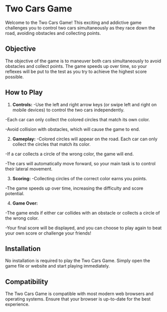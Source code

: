 # Two Cars Game
Welcome to the Two Cars Game! This exciting and addictive game challenges you to control two cars simultaneously as they race down the road, avoiding obstacles and collecting points.

## Objective
The objective of the game is to maneuver both cars simultaneously to avoid obstacles and collect points. The game speeds up over time, so your reflexes will be put to the test as you try to achieve the highest score possible.

## How to Play
1. **Controls:**
-Use the left and right arrow keys (or swipe left and right on mobile devices) to control the two cars independently.

-Each car can only collect the colored circles that match its own color.

-Avoid collision with obstacles, which will cause the game to end.

2. **Gameplay:**
-Colored circles will appear on the road. Each car can only collect the circles that match its color.

-If a car collects a circle of the wrong color, the game will end.

-The cars will automatically move forward, so your main task is to control their lateral movement.

3. **Scoring:**
-Collecting circles of the correct color earns you points.

-The game speeds up over time, increasing the difficulty and score potential.

4. **Game Over:**

-The game ends if either car collides with an obstacle or collects a circle of the wrong color.

-Your final score will be displayed, and you can choose to play again to beat your own score or challenge your friends!

## Installation
No installation is required to play the Two Cars Game. Simply open the game file or website and start playing immediately.

## Compatibility
The Two Cars Game is compatible with most modern web browsers and operating systems. Ensure that your browser is up-to-date for the best experience.
